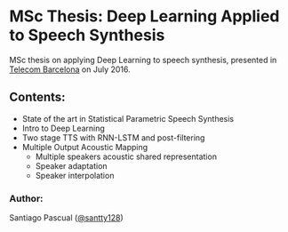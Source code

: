 # MSc Thesis: Deep Learning Applied to Speech Synthesis

MSc thesis on applying Deep Learning to speech synthesis, presented in [Telecom Barcelona](http://etsetb.upc.edu/en) on July 2016.

## Contents:

* State of the art in Statistical Parametric Speech Synthesis
* Intro to Deep Learning
* Two stage TTS with RNN-LSTM and post-filtering
* Multiple Output Acoustic Mapping
  * Multiple speakers acoustic shared representation
  * Speaker adaptation
  * Speaker interpolation

### Author:

Santiago Pascual ([@santty128](https://twitter.com/santty128))
